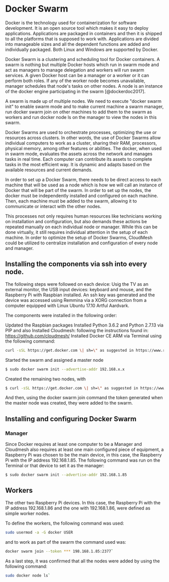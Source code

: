 # Docker Swarm

Docker is the technology used for containerization for software
development. It is an open source tool which makes it easy to deploy
applications. Applications are packaged in containers and then it is
shipped to all the platforms that is supposed to work with. Applications
are divided into manageable sizes and all the dependent functions are
added and individually packaged. Both Linux and Windows are supported by
Docker.

Docker Swarm is a clustering and scheduling tool for Docker containers.
A swarm is nothing but multiple Docker hosts which run in swarm mode and
act as managers to manage delegation and workers will run swarm
services. A given Docker host can be a manager or a worker or it can
perform both roles. If any of the worker node becomes unavailable,
manager schedules that node's tasks on other nodes. A node is an
instance of the docker engine participating in the
swarm [@dockerdoc2017].

A swarm is made up of multiple nodes. We need to execute "docker swarm
init" to enable swarm mode and to make current machine a swarm manager,
run docker swarm join on other machines to add them to the swarm as
workers and run docker node ls on the manager to view the nodes in this
swarm.

Docker Swarms are used to orchestrate processes, optimizing the use or
resources across clusters. In other words, the use of Docker Swarms
allow individual computers to work as a cluster, sharing their RAM,
processors, physical memory, among other features or abilities. The
docker, when used in swarm mode, evaluates the assets across the network
and manages tasks in real time. Each computer can contribute its assets
to complete tasks in the most efficient way. It is dynamic and adapts
based on the available resources and current demands.

In order to set up a Docker Swarm, there needs to be direct access to
each machine that will be used as a node which is how we will call an
instance of Docker that will be part of the swarm. In order to set up
the nodes, the docker must be independently installed and configured on
each machine. Then, each machine must be added to the swarm, allowing it
to communicate or interact with the other nodes.

This processes not only requires human resources like technicians
working on installation and configuration, but also demands these
actions be repeated manually on each individual node or manager. While
this can be done virtually, it still requires individual attention in
the setup of each machine. In order to optimize the setup of Docker
Swarms, CloudMesh could be utilized to centralize installation and
configuration of every node and manager.

## Installing the components via ssh into every node.

The following steps were followed on each device: Usig the TV as an
external monitor, the USB input devices: keyboard and mouse, and the
Raspberry Pi with Raspbian installed. An ssh key was generated and the
device was accessed using Remmina via a XORG connection from a computer
equipped with Linux Ubuntu 17.10 Artful Aardvark.

The components were installed in the following order:

Updated the Raspbian packages Installed Python 3.6.2 and Python 2.7.13
via PIP and also Installed Cloudmesh: following the instructions found
in: https://github.com/cloudmesh/ Installed Docker CE ARM via Terminal
using the following command:

```bash
curl -sSL https://get.docker.com \| sh=\" as suggested in https://www.raspberrypi.org/
```

Started the swarm and assigned a master node

```bash
$ sudo docker swarm init --advertise-addr 192.168.x.x
```

Created the remaining two nodes, with 

```bash
$ curl -sSL https://get.docker.com \| sh=\" as suggested in https://www.raspberrypi.org/
```

And then, using the docker swarm join command the token generated when the master node was created, they were added to the swarm.

## Installing and configuring Docker Swarm

### Manager

Since Docker requires at least one computer to be a Manager and
Cloudmesh also requires at least one main configured piece of equipment,
a Raspberry Pi was chosen to be the main device, in this case, the
Raspberry Pi with the IP address 192.168.1.85. The following command
was run on the Terminal or that device to set it as the manager:

```bash
$ sudo docker swarm init --advertise-addr 192.168.1.85
```

## Workers

The other two Raspberry Pi devices. In this case, the Raspberry Pi with
the IP address 192.168.1.86 and the one with 192.168.1.86, were defined
as simple worker nodes.

To define the workers, the following command was used:

```bash
sudo usermod -a -G docker USER
```

and to work as part of the swarm the command used was:

```bash
docker swarm join --token *** 198.168.1.85:2377`
```

As a last step, it was confirmed that all the nodes were added by using
the following command:

```bash
sudo docker node ls`
```
